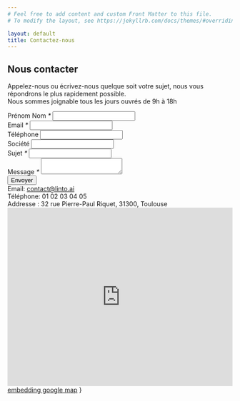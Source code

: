 ```yaml
---
# Feel free to add content and custom Front Matter to this file.
# To modify the layout, see https://jekyllrb.com/docs/themes/#overriding-theme-defaults

layout: default
title: Contactez-nous
---
```

<div id="body" class="flex col">
  <section>
    <div class="container">
      <h1 class="big-title centered green">Nous contacter</h1>
      <p class="thin text-centered">Appelez-nous ou écrivez-nous quelque soit votre sujet, nous vous répondrons le plus rapidement possible.<br/>
        Nous sommes joignable tous les jours ouvrés de 9h à 18h</p>
      <div class="flex row">
        <div class="flex col flex1 padding-20">
          <div class="form-field flex col">
            <span class="label">Prénom Nom <i>*</i></span>
            <input type="text" id="contact-name">
            <span class="error-field" id="contact-name-error"></span>
          </div>
          <div class="form-field flex col">
            <span class="label">Email <i>*</i></span>
            <input type="text" id="contact-email">
            <span class="error-field" id="contact-email-error"></span>
          </div>
          <div class="form-field flex col">
            <span class="label">Téléphone</span>
            <input type="text" id="contact-phone">
            <span class="error-field" id="contact-phone-error"></span>
          </div>
          <div class="form-field flex col">
            <span class="label">Société</span>
            <input type="text" id="contact-society">
            <span class="error-field" id="contact-society-error"></span>
          </div>
          <div class="form-field flex col">
            <span class="label">Sujet <i>*</i></span>
            <input type="text" id="contact-subject">
            <span class="error-field" id="contact-subject-error"></span>
          </div>
          <div class="form-field flex col">
            <span class="label">Message <i>*</i></span>
            <textarea id="contact-msg"></textarea>
            <span class="error-field" id="contact-msg-error"></span>
          </div>
          <div class="flex row form-field justify-center">
            <button class="btn-cta blue" id="contact-form-send">Envoyer</button>
          </div>
        </div>
        <div class="flex col flex1 padding-20">
          <div class="flex row contact-item align-center">
            <span class="icon mail"></span>
            <span class="info">Email: <a href="mailto:contact@linto.ai" target="_blank">contact@linto.ai</a></span>
          </div>
          <div class="flex row contact-item align-center">
            <span class="icon phone"></span>
            <span class="info">Téléphone: 01 02 03 04 05</span>
          </div>
          <div class="flex row contact-item align-center">
            <span class="icon map"></span>
            <span class="info">Addresse : 32 rue Pierre-Paul Riquet, 31300, Toulouse</span>
          </div>
          <div class="mapouter">
            <div class="gmap_canvas">
              <iframe width="100%" height="400" id="gmap_canvas" src="https://maps.google.com/maps?q=32%20Rue%20Pierre-Paul%20Riquet,%2031000%20Toulouse&t=&z=17&ie=UTF8&iwloc=&output=embed" frameborder="0" scrolling="no" marginheight="0" marginwidth="0"></iframe><a href="https://123movies-to.org"></a><br><a href="https://www.embedgooglemap.net">embedding google map</a>
              }</style>
            </div>
          </div>
        </div>
      </div>
    </div>
  </section>
</div>

<script type="text/javascript" src="/assets/js/contact.js"></script>